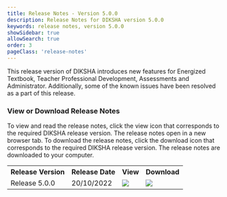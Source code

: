 ```yaml
---
title: Release Notes - Version 5.0.0
description: Release Notes for DIKSHA version 5.0.0
keywords: release notes, version 5.0.0
showSidebar: true
allowSearch: true
order: 3
pageClass: 'release-notes'
---
```


This release version of DIKSHA introduces new features for Energized Textbook, Teacher Professional Development, Assessments and Administrator. Additionally, some of the known issues have been resolved as a part of this release.

### View or Download Release Notes

To view and read the release notes, click the view icon that corresponds to the required DIKSHA release version. The release notes open in a new browser tab. To download the release notes, click the download icon that corresponds to the required DIKSHA release version. The release notes are downloaded to your computer.

<table>
  <tr>
    <th>Release Version</th>
    <th>Release Date</th>
    <th>View</th>
    <th>Download</th>
  </tr>
  <tr>
    <td class="text-center">Release 5.0.0</td>
    <td class="text-center">20/10/2022</td>
    <td class="text-center"><a href="pdf/DIKSHA-Release-Notes-V-5.0.0.pdf" target="_blank"><img src="../../assets/imgs/icons/view-release-notes.png"></a></td>
    <td class="text-center"><a href="pdf/DIKSHA-Release-Notes-V-5.0.0.pdf" download><img src="../../assets/imgs/icons/download-release-notes.png"></a></td>
  </tr>
</table>

